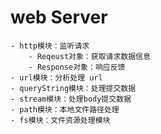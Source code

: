 # web Server
	- http模块：监听请求
		- Reqeust对象：获取请求数据信息
		- Response对象：响应反馈
	- url模块：分析处理 url
	- queryString模块：处理提交数据
	- stream模块：处理body提交数据
	- path模块：本地文件路径处理
	- fs模块：文件资源处理模块	